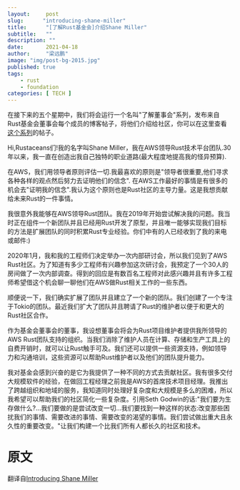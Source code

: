 ```yaml
---
layout:     post 
slug:      "introducing-shane-miller"
title:      "[了解Rust基金会]介绍Shane Miller"
subtitle:   ""
description: ""
date:       2021-04-18
author:     "梁远鹏"
image: "img/post-bg-2015.jpg"
published: true
tags:
    - rust 
    - foundation
categories: [ TECH ]
---    
```


在接下来的五个星期中，我们将会运行一个名叫"了解董事会"系列，发布来自Rust基金会董事会每个成员的博客帖子，将他们介绍给社区，你可以在这里查看[这个系列](https://foundation.rust-lang.org/tags/getting%20to%20know%20the%20board%20series/)的帖子。  

Hi,Rustaceans们!我的名字叫Shane Miller，我在AWS领导Rust技术平台团队.30年以来，我一直在创造出我自己独特的职业道路(最大程度地提高我的怪异预算).  

在AWS，我们用领导者原则评估一切.我最喜欢的原则是"领导者很重要,他们寻求各种各样的观点然后努力去证明他们的信念". 在AWS工作最好的事情是有很多的机会去"证明我的信念".我认为这个原则也是Rust社区的主导力量。这是我想贡献给未来Rust的一件事情。  

我很意外我能够在AWS领导Rust团队。我在2019年开始尝试解决我的问题。我当时正在组件一个新团队并且已经用Rust开发了原型，并且唯一能够实现我们目标的方法是扩展团队的同时积累Rust专业经验。你们中有的人已经收到了我的来电或邮件:)  

2020年1月，我和我的工程师们决定举办一次内部研讨会，所以我们见到了AWS Rust社区。为了知道有多少工程师有兴趣参加这次研讨会，我预定了一个30人的房间做了一次内部调查。得到的回应是有数百名工程师对此感兴趣并且有许多工程师希望借这个机会聊一聊他们在AWS做Rust相关工作的一些东西。 

顺便说一下，我们确实扩展了团队并且建立了一个新的团队。我们创建了一个专注于Tokio的团队。最近我们扩大了团队并且聘请了Rust的维护者以便于和更大的Rust社区合作。  

作为基金会董事会的董事，我设想董事会将会为Rust项目维护者提供我所领导的AWS Rust团队支持的组织。当我们消除了维护人员在计算、存储和生产工具上的自费开销时，就可以让Rust触手可及。我们还可以提供一些资源支持，例如领导力和沟通培训，这些资源可以帮助Rust维护者以及他们的团队提升能力。  

我对基金会感到兴奋的是它为我提供了一种不同的方式去贡献社区。我有很多交付大规模软件的经验，在做回工程经理之前我是AWS的首席技术项目经理。我推出了跨越组织和地域的服务，我知道同时处理好复杂度和大规模是多么的困难，所以我希望可以帮助我们的社区简化一些复杂度。引用Seth Godwin的话:"我们要为生存做什么?...我们要做的是尝试改变一切...我们要找到一种这样的状态:改变那些困扰我们的事情、需要改进的事情、需要改变的渴望的事情。我们尝试做出重大且永久性的重要改变。"让我们构建一个比我们所有人都长久的社区和技术。

# 原文  

翻译自[Introducing Shane Miller](https://foundation.rust-lang.org/posts/2021-04-15-introducing-shane-miller/)

